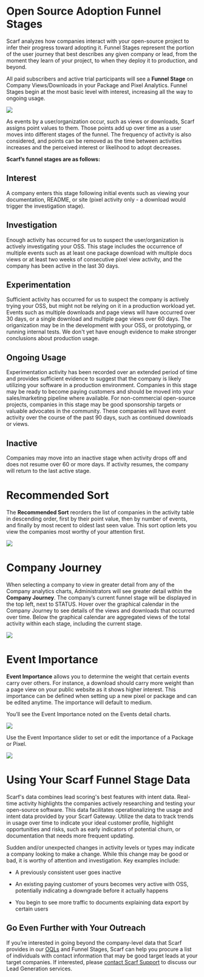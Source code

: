 # Open Source Adoption Funnel Stages<a id="funnel-stages"></a>

Scarf analyzes how companies interact with your open-source project to infer their progress toward adopting it. Funnel Stages represent the portion of the user journey that best describes any given company or lead, from the moment they learn of your project, to when they deploy it to production, and beyond. 

All paid subscribers and active trial participants will see a **Funnel Stage** on Company Views/Downloads in your Package and Pixel Analytics. Funnel Stages begin at the most basic level with interest, increasing all the way to ongoing usage.

![](https://lh7-us.googleusercontent.com/WdUZyk4e3fbEJJ56jqBYrIKYG_OGV4dEb8B1p9QCzZe9tip0D_xLAclQHh3UAloQSjCa-cHJ95M37Wax86y_iYFFDsPHSECO8hocfiLJ8aVpzNWooErTIzW4mNE77bsYPtCTkOdsPGVpVWol4lDiUTYHNI1mfzNtQ8SxD_wkfdQ7zoJ8PvU_mZrTA3GDmQ)

As events by a user/organization occur, such as views or downloads, Scarf assigns point values to them. Those points add up over time as a user moves into different stages of the funnel. The frequency of activity is also considered, and points can be removed as the time between activities increases and the perceived interest or likelihood to adopt decreases. 

**Scarf’s funnel stages are as follows:**


## Interest <a id="interest"></a>

A company enters this stage following initial events such as viewing your documentation, README, or site (pixel activity only - a download would trigger the investigation stage).   


## Investigation <a id="investigation"></a>

Enough activity has occurred for us to suspect the user/organization is actively investigating your OSS. This stage includes the occurrence of multiple events such as at least one package download with multiple docs views or at least two weeks of consecutive pixel view activity, and the company has been active in the last 30 days. 


## Experimentation<a id="experimentation"></a>

Sufficient activity has occurred for us to suspect the company is actively trying your OSS, but might not be relying on it in a production workload yet. Events such as multiple downloads and page views will have occurred over 30 days, or a single download and multiple page views over 60 days. The origanization may be in the development with your OSS, or prototyping, or running internal tests. We don't yet have enough evidence to make stronger conclusions about production usage. 


## Ongoing Usage <a id="ongoing-usage"></a>

Experimentation activity has been recorded over an extended period of time and provides sufficient evidence to suggest that the company is likely utilizing your software in a production environment. Companies in this stage may be ready to become paying customers and should be moved into your sales/marketing pipeline where available. For non-commercial open-source projects, companies in this stage may be good sponsorship targets or valuable advocates in the community. These companies will have event activity over the course of the past 90 days, such as continued downloads or views.


## Inactive<a id="inactive"></a>

Companies may move into an inactive stage when activity drops off and does not resume over 60 or more days. If activity resumes, the company will return to the last active stage. 


# Recommended Sort<a id="recommended-sort"></a>

The **Recommended Sort** reorders the list of companies in the activity table in descending order, first by their point value, then by number of events, and finally by most recent to oldest last seen value. This sort option lets you view the companies most worthy of your attention first. 

![](https://lh7-us.googleusercontent.com/sZcf97LVEvu42H9AX_53Ui1LNEu7qEljM8sqlPyH2mne7qt5tlFU-l92l_sRmt7hcQZpUrEgJFO2XVELuwxp-UQqQN3TWuDNw3B3qkWe-H16z3GTHCDpecuhBBGiPlqKwkuBvmWk6yLbGbRQQTBJvPQbzui7W1AgT72nJN_o88RSwKhz45vbwTc4T6mnGw)


# Company Journey<a id="company-journey"></a>

When selecting a company to view in greater detail from any of the Company analytics charts, Administrators will see greater detail within the **Company Journey**. The company’s current funnel stage will be displayed in the top left, next to STATUS. Hover over the graphical calendar in the Company Journey to see details of the views and downloads that occurred over time. Below the graphical calendar are aggregated views of the total activity within each stage, including the current stage. 

![](https://lh7-us.googleusercontent.com/C3ryxolhLe1iUgImK2BEjtWObXT2XSfPFEuHO4ZSKp18HhzkEIdNhf4PAlgS78o53QKD3E4PeIWsvOKR8aYYlD5xAr-8UnRSZ7Y93f7NRUDVRkifHq3NAA7ghpYqNZ5_HwhPfGJDvYvbtvc-VkiTF21hqkS8Pgi8jj7MUSRVSYr41SnU4QnfYdVmDHbYmA)


# Event Importance<a id="event-importance"></a>

**Event Importance** allows you to determine the weight that certain events carry over others. For instance, a download should carry more weight than a page view on your public website as it shows higher interest. This importance can be defined when setting up a new pixel or package and can be edited anytime. The importance will default to medium. 

You’ll see the Event Importance noted on the Events detail charts. 

![](https://lh7-us.googleusercontent.com/oyWd-rh2tylqA5qKuCCcx8gs3At5xivn5yZqfEBYdVHKLRu3GdbTWjSo5vXCljjEjorPrybE7EYqr39tlmKqq9qds6bTG5xM3M5gJ20NEP7umVGSPYgDpX841QXf5_FoextqER7BiIy2u3RD_4XIzb12D-VGNYdsORcxkHaCLwupP1zf9m27sCaPZz3KYg)

Use the Event Importance slider to set or edit the importance of a Package or Pixel. 

![](https://lh7-us.googleusercontent.com/JQtgtt5nxqQjrmAKPMIU3FioTFYk80FujjpVP8VyWrU4wmKRRTS3M1Yc2a_kMkaJBXo33l5A-2jKERg8rGCDTlQX0LyjyTk0i8QjmaZoWizgw-hYrfhrIvM9dvkPmSraFG92zdvzv3KefkqIbnInArJ2IZcSKmJAXtnBLnSRkLgckR-o29L20CYCkvqdFg)


# Using Your Scarf Funnel Stage Data<a id="using-your-scarf-funnel-stage-data"></a>

Scarf's data combines lead scoring's best features with intent data. Real-time activity highlights the companies actively researching and testing your open-source software. This data facilitates operationalizing the usage and intent data provided by your Scarf Gateway. Utilize the data to track trends in usage over time to indicate your ideal customer profile, highlight opportunities and risks, such as early indicators of potential churn, or documentation that needs more frequent updating.

Sudden and/or unexpected changes in activity levels or types may indicate a company looking to make a change. While this change may be good or bad, it is worthy of attention and investigation. Key examples include:

- A previously consistent user goes inactive

- An existing paying customer of yours becomes very active with OSS, potentially indicating a downgrade before it actually happens

- You begin to see more traffic to documents explaining data export by certain users


## Go Even Further with Your Outreach<a id="go-even-further-with-your-outreach"></a>

If you’re interested in going beyond the company-level data that Scarf provides in our [OQLs](https://docs.scarf.sh/oql/#definition) and Funnel Stages, Scarf can help you procure a list of individuals with contact information that may be good target leads at your target companies. If interested, please [contact Scarf Support](https://cal.com/team/scarf/solutions) to discuss our Lead Generation services. 
